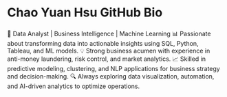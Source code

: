 # Chao Yuan Hsu GitHub Bio  
###
🚀 Data Analyst | Business Intelligence | Machine Learning
📊 Passionate about transforming data into actionable insights using SQL, Python, Tableau, and ML models.
💡 Strong business acumen with experience in anti-money laundering, risk control, and market analytics.
📈 Skilled in predictive modeling, clustering, and NLP applications for business strategy and decision-making.
🔍 Always exploring data visualization, automation, and AI-driven analytics to optimize operations.
